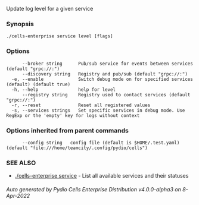 Update log level for a given service

### Synopsis




```
./cells-enterprise service level [flags]
```

### Options

```
      --broker string      Pub/sub service for events between services (default "grpc://:")
      --discovery string   Registry and pub/sub (default "grpc://:")
  -e, --enable             Switch debug mode on for specified services (default) (default true)
  -h, --help               help for level
      --registry string    Registry used to contact services (default "grpc://:")
  -r, --reset              Reset all registered values
  -s, --services strings   Set specific services in debug mode. Use RegExp or the 'empty' key for logs without context
```

### Options inherited from parent commands

```
      --config string   config file (default is $HOME/.test.yaml) (default "file:///home/teamcity/.config/pydio/cells")
```

### SEE ALSO

* [./cells-enterprise service](./cells-enterprise-service)	 - List all available services and their statuses

###### Auto generated by Pydio Cells Enterprise Distribution v4.0.0-alpha3 on 8-Apr-2022
